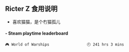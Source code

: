 ## Ricter Z 食用说明
- 喜欢猫猫，是个冇猫孤儿

<!-- steam-box start -->
#### - Steam playtime leaderboard
```text
🎮 World of Warships                 🕘 241 hrs 3 mins
```
<!-- Powered by https://github.com/YouEclipse/steam-box . -->
<!-- steam-box end -->
